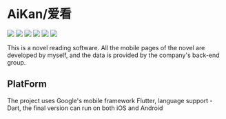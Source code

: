 # AiKan/爱看

<p>
<a href="https://www.npmjs.com/package/drone"><img src=https://img.shields.io/badge/license-MIT-brightgreen></a>
<a href="https://www.npmjs.com/package/drone"><img src=https://img.shields.io/badge/platforms-iOS,Android-lightgrey></a>
<a href="https://www.npmjs.com/package/drone"><img src=https://img.shields.io/badge/Language-Dart-orange></a>
<a href="https://www.flutter.dev"><img src=https://img.shields.io/badge/Flutter-v1.10.16-informational></a>
  <a href="https://www.npmjs.com/package/drone"><img src=https://img.shields.io/badge/Dart-v2.4.1-informational></a>
<a href="https://www.npmjs.com/package/drone"><img src=https://img.shields.io/badge/AiKan-v0.0.8-success></a>
</p>

This is a novel reading software. All the mobile pages of the novel are developed by myself, and the data is provided by the company's back-end group.

## PlatForm

The project uses Google's mobile framework Flutter, language support - Dart, the final version can run on both iOS and Android

